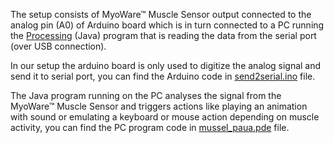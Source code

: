 The setup consists of MyoWare™ Muscle Sensor output connected to the analog pin (A0) of Arduino board which is in turn connected to a PC running the [Processing](https://processing.org) (Java) program that is reading the data from the serial port (over USB connection).  

In our setup the arduino board is only used to digitize the analog signal and send it to serial port, you can find the Arduino code in [send2serial.ino](send2serial.ino) file.  

The Java program running on the PC analyses the signal from the MyoWare™ Muscle Sensor and triggers actions like playing an animation with sound or emulating a keyboard or mouse action depending on muscle activity, you can find the PC program code in [mussel_paua.pde](mussel_paua.pde) file.
